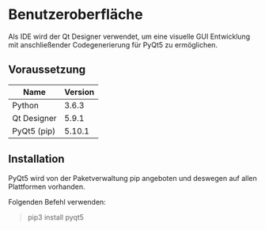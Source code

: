 # Benutzeroberfläche
Als IDE wird der Qt Designer verwendet, um eine visuelle GUI Entwicklung mit anschließender Codegenerierung für PyQt5 zu ermöglichen.

## Voraussetzung

Name         | Version
------------ | -------------
Python	     | 3.6.3
Qt Designer  | 5.9.1
PyQt5 (pip)  | 5.10.1

## Installation
PyQt5 wird von der Paketverwaltung pip angeboten und deswegen auf allen Plattformen vorhanden.

Folgenden Befehl verwenden:
>pip3 install pyqt5

